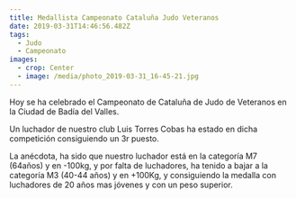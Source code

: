 ```yaml
---
title: Medallista Campeonato Cataluña Judo Veteranos
date: 2019-03-31T14:46:56.482Z
tags:
  - Judo
  - Campeonato
images:
  - crop: Center
  - image: /media/photo_2019-03-31_16-45-21.jpg
---
```

Hoy se ha celebrado el Campeonato de Cataluña de Judo de Veteranos en la Ciudad de Badía del Valles.

Un luchador de nuestro club Luis Torres Cobas ha estado en dicha competición consiguiendo un 3r puesto.

La anécdota, ha sido que nuestro luchador está en la categoría M7 (64años) y en -100kg, y por falta de luchadores, ha tenido a bajar a la categoría M3 (40-44 años) y en +100Kg, y consiguiendo la medalla con luchadores de 20 años mas jóvenes y con un peso superior.

